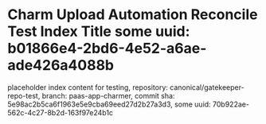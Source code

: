 # Charm Upload Automation Reconcile Test Index Title some uuid: b01866e4-2bd6-4e52-a6ae-ade426a4088b
 placeholder index content for testing,  repository: canonical/gatekeeper-repo-test,  branch: paas-app-charmer,  commit sha: 5e98ac2b5ca6f1963e5e9cba69eed27d2b27a3d3,  some uuid: 70b922ae-562c-4c27-8b2d-163f97e24b1c
